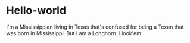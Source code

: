 # Hello-world
I'm a Mississippian living in Texas that's confused for being a Texan that was born in Mississippi. But I am a Longhorn. Hook'em
